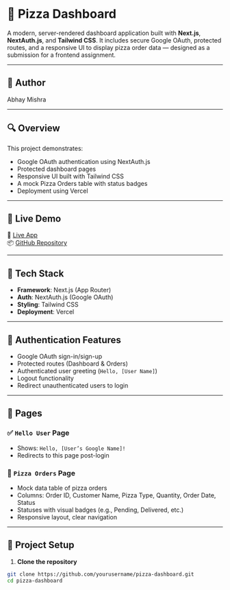 # 🍕 Pizza Dashboard

A modern, server-rendered dashboard application built with **Next.js**, **NextAuth.js**, and **Tailwind CSS**. It includes secure Google OAuth, protected routes, and a responsive UI to display pizza order data — designed as a submission for a frontend assignment.

---

## 👤 Author
 Abhay Mishra

---

## 🔍 Overview

This project demonstrates:
- Google OAuth authentication using NextAuth.js
- Protected dashboard pages
- Responsive UI built with Tailwind CSS
- A mock Pizza Orders table with status badges
- Deployment using Vercel

---

## 🚀 Live Demo

🔗 [Live App](https://your-vercel-url.vercel.app)  
📦 [GitHub Repository](https://github.com/yourusername/pizza-dashboard)

---

## 🔧 Tech Stack

- **Framework**: Next.js (App Router)
- **Auth**: NextAuth.js (Google OAuth)
- **Styling**: Tailwind CSS
- **Deployment**: Vercel

---

## 🔐 Authentication Features

- Google OAuth sign-in/sign-up
- Protected routes (Dashboard & Orders)
- Authenticated user greeting (`Hello, [User Name]`)
- Logout functionality
- Redirect unauthenticated users to login

---

## 📄 Pages

### ✅ `Hello User` Page
- Shows: `Hello, [User’s Google Name]!`
- Redirects to this page post-login

### 🍕 `Pizza Orders` Page
- Mock data table of pizza orders
- Columns: Order ID, Customer Name, Pizza Type, Quantity, Order Date, Status
- Statuses with visual badges (e.g., Pending, Delivered, etc.)
- Responsive layout, clear navigation

---

## 📁 Project Setup

1. **Clone the repository**
```bash
git clone https://github.com/yourusername/pizza-dashboard.git
cd pizza-dashboard
